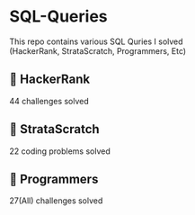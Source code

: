 SQL-Queries
===

This repo contains various SQL Quries I solved  
(HackerRank, StrataScratch, Programmers, Etc)

🎯 HackerRank
---
44 challenges solved

🎯 StrataScratch
---
22 coding problems solved

🎯 Programmers
---
27(All) challenges solved
